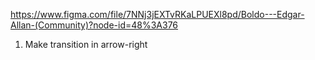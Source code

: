 https://www.figma.com/file/7NNj3jEXTvRKaLPUEXl8pd/Boldo---Edgar-Allan-(Community)?node-id=48%3A376

  1. Make transition in arrow-right




